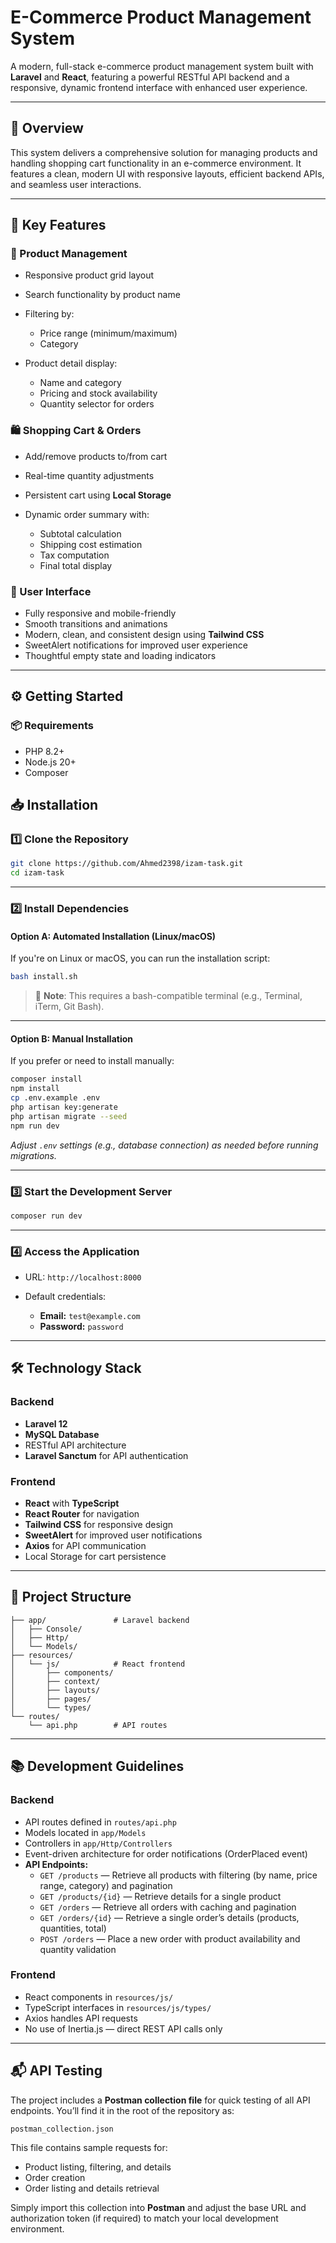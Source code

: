 # E-Commerce Product Management System

A modern, full-stack e-commerce product management system built with **Laravel** and **React**, featuring a powerful RESTful API backend and a responsive, dynamic frontend interface with enhanced user experience.

---

## 📖 Overview

This system delivers a comprehensive solution for managing products and handling shopping cart functionality in an e-commerce environment. It features a clean, modern UI with responsive layouts, efficient backend APIs, and seamless user interactions.

---

## 🚀 Key Features

### 🛒 Product Management

* Responsive product grid layout
* Search functionality by product name
* Filtering by:

  * Price range (minimum/maximum)
  * Category
* Product detail display:

  * Name and category
  * Pricing and stock availability
  * Quantity selector for orders

### 🛍️ Shopping Cart & Orders

* Add/remove products to/from cart
* Real-time quantity adjustments
* Persistent cart using **Local Storage**
* Dynamic order summary with:

  * Subtotal calculation
  * Shipping cost estimation
  * Tax computation
  * Final total display

### 🎨 User Interface

* Fully responsive and mobile-friendly
* Smooth transitions and animations
* Modern, clean, and consistent design using **Tailwind CSS**
* SweetAlert notifications for improved user experience
* Thoughtful empty state and loading indicators

---

## ⚙️ Getting Started

### 📦 Requirements

* PHP 8.2+
* Node.js 20+
* Composer

## 📥 Installation

### 1️⃣ Clone the Repository

```bash
git clone https://github.com/Ahmed2398/izam-task.git
cd izam-task
```

---

### 2️⃣ Install Dependencies

#### Option A: Automated Installation (Linux/macOS)

If you're on Linux or macOS, you can run the installation script:

```bash
bash install.sh
```

>📝 **Note**: This requires a bash-compatible terminal (e.g., Terminal, iTerm, Git Bash).

---

#### Option B: Manual Installation

If you prefer or need to install manually:

```bash
composer install
npm install
cp .env.example .env
php artisan key:generate
php artisan migrate --seed
npm run dev
```

*Adjust `.env` settings (e.g., database connection) as needed before running migrations.*

---

### 3️⃣ Start the Development Server

```bash
composer run dev
```

---

### 4️⃣ Access the Application

* URL: `http://localhost:8000`
* Default credentials:

  * **Email:** `test@example.com`
  * **Password:** `password`

---

## 🛠️ Technology Stack

### Backend

* **Laravel 12**
* **MySQL Database**
* RESTful API architecture
* **Laravel Sanctum** for API authentication

### Frontend

* **React** with **TypeScript**
* **React Router** for navigation
* **Tailwind CSS** for responsive design
* **SweetAlert** for improved user notifications
* **Axios** for API communication
* Local Storage for cart persistence

---

## 📂 Project Structure

```
├── app/               # Laravel backend
│   ├── Console/
│   ├── Http/
│   └── Models/
├── resources/
│   └── js/            # React frontend
│       ├── components/
│       ├── context/
│       ├── layouts/
│       ├── pages/
│       └── types/
└── routes/
    └── api.php        # API routes
```

---

## 📚 Development Guidelines

### Backend

* API routes defined in `routes/api.php`
* Models located in `app/Models`
* Controllers in `app/Http/Controllers`
* Event-driven architecture for order notifications (OrderPlaced event)
* **API Endpoints:**
  * `GET /products` — Retrieve all products with filtering (by name, price range, category) and pagination
  * `GET /products/{id}` — Retrieve details for a single product
  * `GET /orders` — Retrieve all orders with caching and pagination
  * `GET /orders/{id}` — Retrieve a single order’s details (products, quantities, total)
  * `POST /orders` — Place a new order with product availability and quantity validation

### Frontend

* React components in `resources/js/`
* TypeScript interfaces in `resources/js/types/`
* Axios handles API requests
* No use of Inertia.js — direct REST API calls only

---

## 📬 API Testing

The project includes a **Postman collection file** for quick testing of all API endpoints.
You’ll find it in the root of the repository as:

```
postman_collection.json
```

This file contains sample requests for:

* Product listing, filtering, and details
* Order creation
* Order listing and details retrieval

Simply import this collection into **Postman** and adjust the base URL and authorization token (if required) to match your local development environment.
